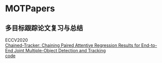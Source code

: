 # MOTPapers
## 多目标跟踪论文复习与总结
ECCV2020  
[Chained-Tracker: Chaining Paired Attentive Regression Results for End-to-End Joint Multiple-Object Detection and Tracking](https://github.com/JunnHan/MOTPapers/issues/1)  
[code](https://github.com/pjl1995/CTracker)
